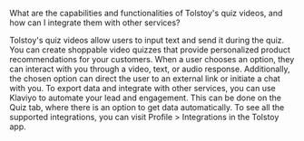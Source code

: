 What are the capabilities and functionalities of Tolstoy's quiz videos, and how can I integrate them with other services?

Tolstoy's quiz videos allow users to input text and send it during the quiz. You can create shoppable video quizzes that provide personalized product recommendations for your customers. When a user chooses an option, they can interact with you through a video, text, or audio response. Additionally, the chosen option can direct the user to an external link or initiate a chat with you. To export data and integrate with other services, you can use Klaviyo to automate your lead and engagement. This can be done on the Quiz tab, where there is an option to get data automatically. To see all the supported integrations, you can visit Profile > Integrations in the Tolstoy app.
